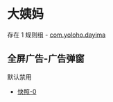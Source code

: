 # 大姨妈

存在 1 规则组 - [com.yoloho.dayima](/src/apps/com.yoloho.dayima.ts)

## 全屏广告-广告弹窗

默认禁用

- [快照-0](https://i.gkd.li/i/13800255)
